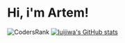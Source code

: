 # Hi, i'm Artem!


![CodersRank](https://www.codersrank.io/badge/luijiwa?type=full)
[![luijiwa's GitHub stats](https://github-readme-stats.vercel.app/api?username=luijiwa)](https://github.com/anuraghazra/github-readme-stats)


